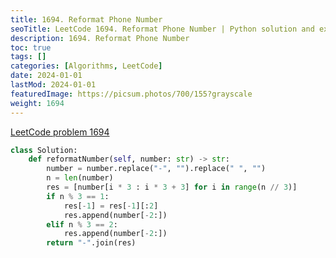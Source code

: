 ```yaml
---
title: 1694. Reformat Phone Number
seoTitle: LeetCode 1694. Reformat Phone Number | Python solution and explanation
description: 1694. Reformat Phone Number
toc: true
tags: []
categories: [Algorithms, LeetCode]
date: 2024-01-01
lastMod: 2024-01-01
featuredImage: https://picsum.photos/700/155?grayscale
weight: 1694
---
```


[LeetCode problem 1694](https://leetcode.com/problems/reformat-phone-number/)

```python
class Solution:
    def reformatNumber(self, number: str) -> str:
        number = number.replace("-", "").replace(" ", "")
        n = len(number)
        res = [number[i * 3 : i * 3 + 3] for i in range(n // 3)]
        if n % 3 == 1:
            res[-1] = res[-1][:2]
            res.append(number[-2:])
        elif n % 3 == 2:
            res.append(number[-2:])
        return "-".join(res)

```
